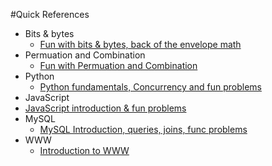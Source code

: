 #Quick References

* Bits & bytes
  * [Fun with bits & bytes, back of the envelope math](https://github.com/harishvc/quick-references/blob/master/bits-bytes/README.md)  
* Permuation and Combination  
  * [Fun with Permuation and Combination](https://github.com/harishvc/quick-references/blob/master/permutation-combination/README.md)  
* Python  
  * [Python fundamentals, Concurrency and fun problems](https://github.com/harishvc/quick-references/blob/master/python3/README.md)  
*  JavaScript
  * [JavaScript introduction & fun problems](https://github.com/harishvc/quick-references/blob/master/javascript/README.md)
* MySQL
  * [MySQL Introduction, queries, joins, func problems](https://github.com/harishvc/quick-references/blob/master/mysql/README.md)
* WWW
  * [Introduction to WWW](https://github.com/harishvc/quick-references/blob/master/www/www-intro.md)
